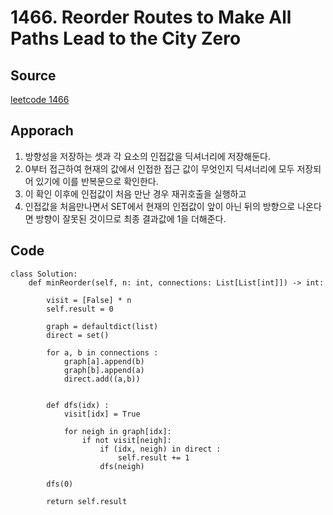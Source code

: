 # 1466. Reorder Routes to Make All Paths Lead to the City Zero

## Source
[leetcode 1466](https://leetcode.com/problems/reorder-routes-to-make-all-paths-lead-to-the-city-zero/description/?envType=study-plan-v2&envId=leetcode-75)


## Apporach
1. 방향성을 저장하는 셋과 각 요소의 인접값을 딕셔너리에 저장해둔다. 
2. 0부터 접근하여 현재의 값에서 인접한 접근 값이 무엇인지 딕셔너리에 모두 저장되어 있기에 이를 반복문으로 확인한다.
3. 이 확인 이후에 인접값이 처음 만난 경우 재귀호출을 실행하고 
4. 인접값을 처음만나면서 SET에서 현재의 인접값이 앞이 아닌 뒤의 방향으로 나온다면 방향이 잘못된 것이므로 최종 결과값에 1을 더해준다. 
## Code
    class Solution:
        def minReorder(self, n: int, connections: List[List[int]]) -> int:

            visit = [False] * n
            self.result = 0

            graph = defaultdict(list)
            direct = set()

            for a, b in connections :
                graph[a].append(b)
                graph[b].append(a)
                direct.add((a,b))


            def dfs(idx) :
                visit[idx] = True

                for neigh in graph[idx]:
                    if not visit[neigh]:
                        if (idx, neigh) in direct :
                            self.result += 1 
                        dfs(neigh)

            dfs(0)
            
            return self.result
